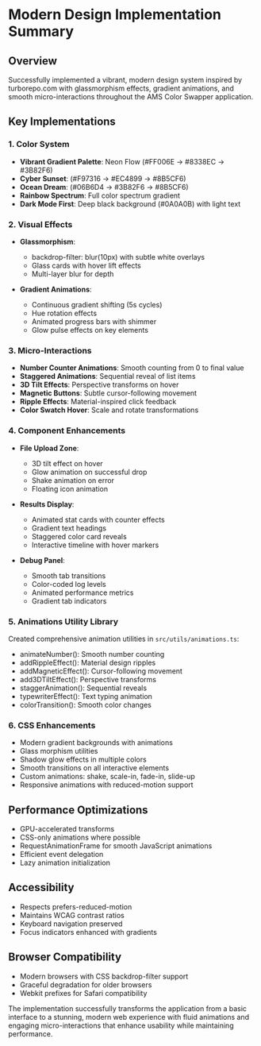 # Modern Design Implementation Summary

## Overview
Successfully implemented a vibrant, modern design system inspired by turborepo.com with glassmorphism effects, gradient animations, and smooth micro-interactions throughout the AMS Color Swapper application.

## Key Implementations

### 1. Color System
- **Vibrant Gradient Palette**: Neon Flow (#FF006E → #8338EC → #3B82F6)
- **Cyber Sunset**: (#F97316 → #EC4899 → #8B5CF6)
- **Ocean Dream**: (#06B6D4 → #3B82F6 → #8B5CF6)
- **Rainbow Spectrum**: Full color spectrum gradient
- **Dark Mode First**: Deep black background (#0A0A0B) with light text

### 2. Visual Effects
- **Glassmorphism**: 
  - backdrop-filter: blur(10px) with subtle white overlays
  - Glass cards with hover lift effects
  - Multi-layer blur for depth
  
- **Gradient Animations**:
  - Continuous gradient shifting (5s cycles)
  - Hue rotation effects
  - Animated progress bars with shimmer
  - Glow pulse effects on key elements

### 3. Micro-Interactions
- **Number Counter Animations**: Smooth counting from 0 to final value
- **Staggered Animations**: Sequential reveal of list items
- **3D Tilt Effects**: Perspective transforms on hover
- **Magnetic Buttons**: Subtle cursor-following movement
- **Ripple Effects**: Material-inspired click feedback
- **Color Swatch Hover**: Scale and rotate transformations

### 4. Component Enhancements
- **File Upload Zone**:
  - 3D tilt effect on hover
  - Glow animation on successful drop
  - Shake animation on error
  - Floating icon animation

- **Results Display**:
  - Animated stat cards with counter effects
  - Gradient text headings
  - Staggered color card reveals
  - Interactive timeline with hover markers

- **Debug Panel**:
  - Smooth tab transitions
  - Color-coded log levels
  - Animated performance metrics
  - Gradient tab indicators

### 5. Animations Utility Library
Created comprehensive animation utilities in `src/utils/animations.ts`:
- animateNumber(): Smooth number counting
- addRippleEffect(): Material design ripples
- addMagneticEffect(): Cursor-following movement
- add3DTiltEffect(): Perspective transforms
- staggerAnimation(): Sequential reveals
- typewriterEffect(): Text typing animation
- colorTransition(): Smooth color changes

### 6. CSS Enhancements
- Modern gradient backgrounds with animations
- Glass morphism utilities
- Shadow glow effects in multiple colors
- Smooth transitions on all interactive elements
- Custom animations: shake, scale-in, fade-in, slide-up
- Responsive animations with reduced-motion support

## Performance Optimizations
- GPU-accelerated transforms
- CSS-only animations where possible
- RequestAnimationFrame for smooth JavaScript animations
- Efficient event delegation
- Lazy animation initialization

## Accessibility
- Respects prefers-reduced-motion
- Maintains WCAG contrast ratios
- Keyboard navigation preserved
- Focus indicators enhanced with gradients

## Browser Compatibility
- Modern browsers with CSS backdrop-filter support
- Graceful degradation for older browsers
- Webkit prefixes for Safari compatibility

The implementation successfully transforms the application from a basic interface to a stunning, modern web experience with fluid animations and engaging micro-interactions that enhance usability while maintaining performance.